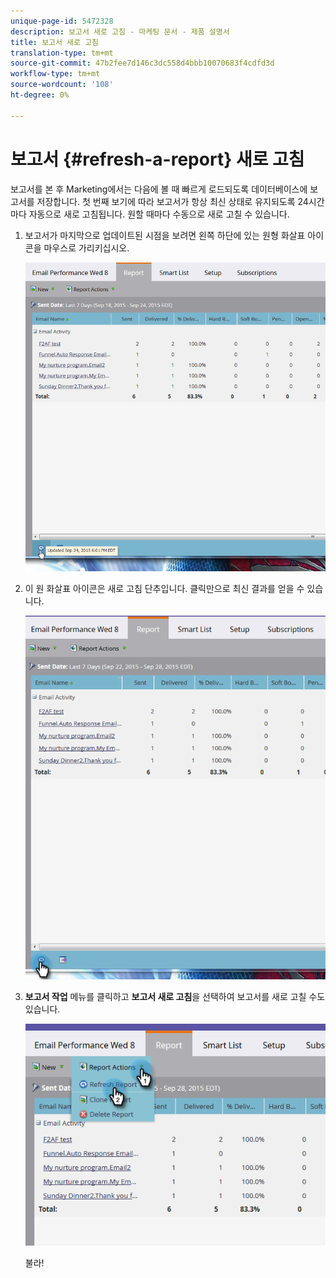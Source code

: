 ```yaml
---
unique-page-id: 5472328
description: 보고서 새로 고침 - 마케팅 문서 - 제품 설명서
title: 보고서 새로 고침
translation-type: tm+mt
source-git-commit: 47b2fee7d146c3dc558d4bbb10070683f4cdfd3d
workflow-type: tm+mt
source-wordcount: '108'
ht-degree: 0%

---
```



# 보고서 {#refresh-a-report} 새로 고침

보고서를 본 후 Marketing에서는 다음에 볼 때 빠르게 로드되도록 데이터베이스에 보고서를 저장합니다. 첫 번째 보기에 따라 보고서가 항상 최신 상태로 유지되도록 24시간마다 자동으로 새로 고침됩니다. 원할 때마다 수동으로 새로 고칠 수 있습니다.

1. 보고서가 마지막으로 업데이트된 시점을 보려면 왼쪽 하단에 있는 원형 화살표 아이콘을 마우스로 가리키십시오.

   ![](assets/one.png)

1. 이 원 화살표 아이콘은 새로 고침 단추입니다. 클릭만으로 최신 결과를 얻을 수 있습니다.

   ![](assets/two.png)

1. **보고서 작업** 메뉴를 클릭하고 **보고서 새로 고침**&#x200B;을 선택하여 보고서를 새로 고칠 수도 있습니다.

   ![](assets/three.png)

   불라!

